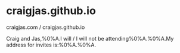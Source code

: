 # craigjas.github.io
craigjas.com / craigjas.github.io

Craig and Jas,%0%A.I will / I will not be attending%0%A.%0%A.My address for invites is:%0%A.%0%A.

